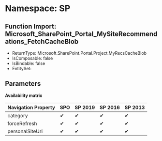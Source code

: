 # Namespace: SP

## Function Import: Microsoft_SharePoint_Portal_MySiteRecommendations_FetchCacheBlob

- ReturnType: Microsoft.SharePoint.Portal.Project.MyRecsCacheBlob
- IsComposable: false
- IsBindable: false
- EntitySet: 

## Parameters

**Availability matrix**

Navigation Property | SPO | SP 2019 | SP 2016 | SP 2013
----------|-----|---------|---------|--------
category | ✔ | ✔ | ✔ | ✔
forceRefresh | ✔ | ✔ | ✔ | ✔
personalSiteUri | ✔ | ✔ | ✔ | ✔
